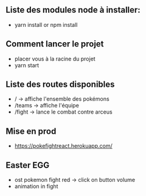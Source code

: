 ## Liste des modules node à installer:
- yarn install or npm install


## Comment lancer le projet
- placer vous à la racine du projet
- yarn start


## Liste des routes disponibles
- / -> affiche l'ensemble des pokémons
- /teams -> affiche l'équipe
- /fight -> lance le combat contre arceus


## Mise en prod
- https://pokefightreact.herokuapp.com/


## Easter EGG
- ost pokemon fight red -> click on button volume
- animation in fight
